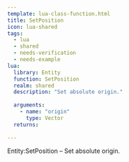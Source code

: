 ```yaml
---
template: lua-class-function.html
title: SetPosition
icon: lua-shared
tags:
  - lua
  - shared
  - needs-verification
  - needs-example
lua:
  library: Entity
  function: SetPosition
  realm: shared
  description: "Set absolute origin."
  
  arguments:
    - name: "origin"
      type: Vector
  returns:
    
---
```


<div class="lua__search__keywords">
Entity:SetPosition &#x2013; Set absolute origin.
</div>
